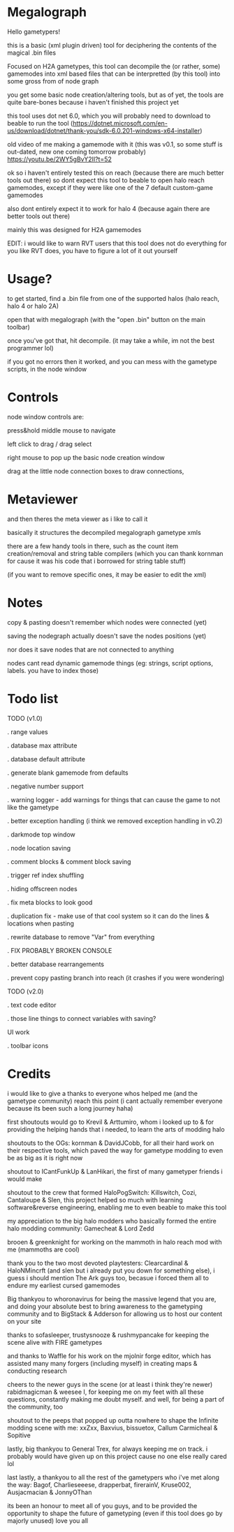 # Megalograph

Hello gametypers!

this is a basic (xml plugin driven) tool for deciphering the contents of the magical .bin files

Focused on H2A gametypes, this tool can decompile the (or rather, some) gamemodes into xml based files that can be interpretted (by this tool) into some gross from of node graph

you get some basic node creation/altering tools, but as of yet, the tools are quite bare-bones because i haven't finished this project yet

this tool uses dot net 6.0, which you will probably need to download to beable to run the tool (https://dotnet.microsoft.com/en-us/download/dotnet/thank-you/sdk-6.0.201-windows-x64-installer)

old video of me making a gamemode with it (this was v0.1, so some stuff is out-dated, new one coming tomorrow probably)
https://youtu.be/2WY5gBvY2lI?t=52

ok so i haven't entirely tested this on reach (because there are much better tools out there) so dont expect this tool to beable to open halo reach gamemodes, except if they were like one of the 7 default custom-game gamemodes

also dont entirely expect it to work for halo 4 (because again there are better tools out there)

mainly this was designed for H2A gamemodes

EDIT: i would like to warn RVT users that this tool does not do everything for you like RVT does, you have to figure a lot of it out yourself

# Usage?

to get started, find a .bin file from one of the supported halos (halo reach, halo 4 or halo 2A)

open that with megalograph (with the "open .bin" button on the main toolbar)

once you've got that, hit decompile. (it may take a while, im not the best programmer lol)

if you got no errors then it worked, and you can mess with the gametype scripts, in the node window


# Controls

node window controls are: 

press&hold middle mouse to navigate

left click to drag / drag select

right mouse to pop up the basic node creation window

drag at the little node connection boxes to draw connections, 

# Metaviewer

and then theres the meta viewer as i like to call it

basically it structures the decompiled megalograph gametype xmls

there are a few handy tools in there, such as the count item creation/removal and string table compilers (which you can thank kornman for cause it was his code that i borrowed for string table stuff)

(if you want to remove specific ones, it may be easier to edit the xml)



# Notes

copy & pasting doesn't remember which nodes were connected (yet)

saving the nodegraph actually doesn't save the nodes positions (yet)

nor does it save nodes that are not connected to anything

nodes cant read dynamic gamemode things (eg: strings, script options, labels. you have to index those)



# Todo list

TODO (v1.0)

. range values

. database max attribute

. database default attribute

. generate blank gamemode from defaults

. negative number support

. warning logger - add warnings for things that can cause the game to not like the gametype

. better exception handling (i think we removed exception handling in v0.2)

. darkmode top window

. node location saving

. comment blocks & comment block saving

. trigger ref index shuffling

. hiding offscreen nodes

. fix meta blocks to look good

. duplication fix - make use of that cool system so it can do the lines & locations when pasting

. rewrite database to remove "Var" from everything

. FIX PROBABLY BROKEN CONSOLE

. better database rearrangements

. prevent copy pasting branch into reach (it crashes if you were wondering)



TODO (v2.0)

. text code editor

. those line things to connect variables with saving?



UI work

. toolbar icons



# Credits 

i would like to give a thanks to everyone whos helped me (and the gametype community) reach this point
(i cant actually remember everyone because its been such a long journey haha)

first shoutouts would go to Krevil & Arttumiro, whom i looked up to & for providing the helping hands that i needed, to learn the arts of modding halo

shoutouts to the OGs: kornman & DavidJCobb, for all their hard work on their respective tools, which paved the way for gametype modding to even be as big as it is right now

shoutout to ICantFunkUp & LanHikari, the first of many gametyper friends i would make

shoutout to the crew that formed HaloPogSwitch: Killswitch, Cozi, Cantaloupe & Slen, this project helped so much with learning software&reverse engineering, enabling me to even beable to make this tool

my appreciation to the big halo modders who basically formed the entire halo modding community: Gamecheat & Lord Zedd

brooen & greenknight for working on the mammoth in halo reach mod with me (mammoths are cool)

thank you to the two most devoted playtesters: Clearcardinal & HaloNMincrft (and slen but i already put you down for something else), 
i guess i should mention The Ark guys too, becasue i forced them all to endure my earliest cursed gamemodes

Big thankyou to whoronavirus for being the massive legend that you are, and doing your absolute best to bring awareness to the gametyping community
and to BigStack & Adderson for allowing us to host our content on your site

thanks to sofasleeper, trustysnooze & rushmypancake for keeping the scene alive with FIRE gametypes

and thanks to Waffle for his work on the mjolnir forge editor, which has assisted many many forgers (including myself) in creating maps & conducting research

cheers to the newer guys in the scene (or at least i think they're newer) rabidmagicman & weesee I, 
for keeping me on my feet with all these questions, constantly making me doubt myself. and well, for being a part of the community, too

shoutout to the peeps that popped up outta nowhere to shape the Infinite modding scene with me: xxZxx, Baxvius, bissuetox, Callum Carmicheal & Sopitive

lastly, big thankyou to General Trex, for always keeping me on track. i probably would have given up on this project cause no one else really cared lol

last lastly, a thankyou to all the rest of the gametypers who i've met along the way: Bagof, Charlieseeese, drapperbat, firerainV, Kruse002, Ausjacmacian & JonnyOThan

its been an honour to meet all of you guys, and to be provided the opportunity to shape the future of gametyping (even if this tool does go by majorly unused)
love you all
